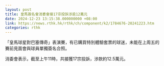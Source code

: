 ```yaml
---
layout: post
title: 皇馬簽名會消委會接17宗投訴涉逾12萬元
date: 2024-12-23 13:15:38.000000000 +08:00
link: https://news.rthk.hk/rthk/ch/component/k2/1784676-20241223.htm
categories: rthk
---
```


「皇馬球星對巴塞傳奇」表演賽，有已購買特別體驗套票的球迷，未能在上周五的賽前見面會與球員單獨簽名合照。

消委會表示，截至上午11時，共接獲17宗投訴，涉款約12.5萬元。
